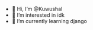 - 👋 Hi, I’m @Kuwushal
- 👀 I’m interested in idk
- 🌱 I’m currently learning django


<!---
Kuwushal/Kuwushal is a ✨ special ✨ repository because its `README.md` (this file) appears on your GitHub profile.
You can click the Preview link to take a look at your changes.
--->
